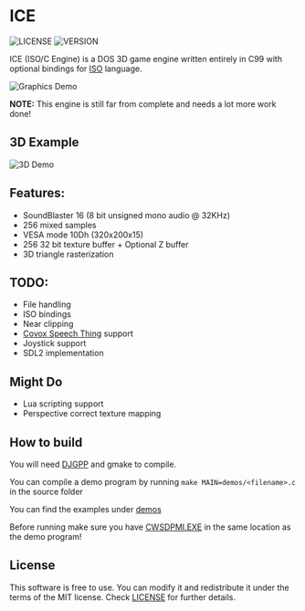 # ICE
![LICENSE](https://img.shields.io/badge/LICENSE-MIT-green.svg) ![VERSION](https://img.shields.io/badge/BUILD-2-blue)

ICE (ISO/C Engine) is a DOS 3D game engine written entirely in C99 with optional bindings for [ISO](https://github.com/0x1ED1CE/ISO) language.

![Graphics Demo](https://i.imgur.com/NrV2MBO.png)

**NOTE:** This engine is still far from complete and needs a lot more work done!

## 3D Example
![3D Demo](https://i.imgur.com/J9VvXu9.gif)

## Features:
- SoundBlaster 16 (8 bit unsigned mono audio @ 32KHz)
- 256 mixed samples
- VESA mode 10Dh (320x200x15)
- 256 32 bit texture buffer + Optional Z buffer
- 3D triangle rasterization

## TODO:
- File handling
- ISO bindings
- Near clipping
- [Covox Speech Thing](https://en.wikipedia.org/wiki/Covox_Speech_Thing) support
- Joystick support
- SDL2 implementation

## Might Do
- Lua scripting support
- Perspective correct texture mapping

## How to build
You will need [DJGPP](https://github.com/andrewwutw/build-djgpp) and gmake to compile.

You can compile a demo program by running ``make MAIN=demos/<filename>.c`` in the source folder

You can find the examples under [demos](src/demos)

Before running make sure you have [CWSDPMI.EXE](http://sandmann.dotster.com/cwsdpmi/) in the same location as the demo program!

## License
This software is free to use. You can modify it and redistribute it under the terms of the 
MIT license. Check [LICENSE](LICENSE) for further details.
